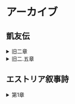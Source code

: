 <!DOCTYPE html>
<html lang="ja">
<head>
  <meta charset="UTF-8" />
  <title>アーカイブページ</title>
  <style>
    .accordion {
      margin: 10px 0;
      border: 1px solid #ccc;
      border-radius: 5px;
    }
    .accordion summary {
      font-weight: bold;
      padding: 10px;
      cursor: pointer;
      background-color: #f0f0f0;
    }
    .video-link {
      display: flex;
      align-items: center;
      margin: 10px;
      padding: 10px;
      background: #fafafa;
      border: 1px solid #ddd;
      border-radius: 5px;
    }
    .video-link img {
      width: 120px;
      height: auto;
      margin-right: 15px;
    }
    .video-text {
      flex-grow: 1;
    }
    .password-block {
      display: flex;
      align-items: center;
      margin-top: 8px;
    }
    .password {
      background-color: #eee;
      padding: 5px 10px;
      border-radius: 3px;
      margin-right: 8px;
      font-family: monospace;
    }
    .copy-btn {
      padding: 5px 10px;
      background-color: #007bff;
      color: white;
      border: none;
      border-radius: 3px;
      cursor: pointer;
    }
  </style>
  <script>
    function copyPassword(password) {
      navigator.clipboard.writeText(password).then(() => {
        alert("パスワードをコピーしました: " + password);
      });
    }
  </script>
</head>
<body>
  <h1>アーカイブ</h1>

  <!-- ここから物語ブロック -->
  <section>
    <!-- 物語: 凱友伝 -->
    <section>
      <h2>凱友伝</h2>
  <details>
    <summary>旧二章</summary>
    <!-- 第1章の内容 -->
    <div class="video-link">
      <a href="動画ページへのリンク" target="_blank">
        <img src="サムネイル画像のURL" alt="サムネイル">
      </a>
      <div class="video-text">
        <p>Ⅰ話</p>
        <div class="password-block">
          <span class="password">ここにパスワード</span>
          <button class="copy-btn" onclick="copyPassword('GYD_2_1')">コピー</button>
        </div>
      </div>
    </div>
    <!-- 他の話数も同様に追加 -->
    <!-- 第1章の内容 -->
    <div class="video-link">
      <a href="動画ページへのリンク" target="_blank">
        <img src="サムネイル画像のURL" alt="サムネイル">
      </a>
      <div class="video-text">
        <p>Ⅱ話</p>
        <div class="password-block">
          <span class="password">ここにパスワード</span>
          <button class="copy-btn" onclick="copyPassword('GYD_2_2')">コピー</button>
        </div>
      </div>
    </div>
    <!-- 他の話数も同様に追加 -->
    <!-- 第1章の内容 -->
    <div class="video-link">
      <a href="動画ページへのリンク" target="_blank">
        <img src="サムネイル画像のURL" alt="サムネイル">
      </a>
      <div class="video-text">
        <p>Ⅲ話</p>
        <div class="password-block">
          <span class="password">ここにパスワード</span>
          <button class="copy-btn" onclick="copyPassword('GYD_2_3')">コピー</button>
        </div>
      </div>
    </div>
    <!-- 他の話数も同様に追加 -->
    <!-- 第1章の内容 -->
    <div class="video-link">
      <a href="動画ページへのリンク" target="_blank">
        <img src="サムネイル画像のURL" alt="サムネイル">
      </a>
      <div class="video-text">
        <p>Ⅳ話前編</p>
        <div class="password-block">
          <span class="password">ここにパスワード</span>
          <button class="copy-btn" onclick="copyPassword('GYD_2_4_1')">コピー</button>
        </div>
      </div>
    </div>
    <!-- 他の話数も同様に追加 -->
    <!-- 第1章の内容 -->
    <div class="video-link">
      <a href="動画ページへのリンク" target="_blank">
        <img src="サムネイル画像のURL" alt="サムネイル">
      </a>
      <div class="video-text">
        <p>Ⅳ話後編</p>
        <div class="password-block">
          <span class="password">ここにパスワード</span>
          <button class="copy-btn" onclick="copyPassword('GYD_2_4_2')">コピー</button>
        </div>
      </div>
    </div>
    <!-- 他の話数も同様に追加 -->
    <!-- 第1章の内容 -->
    <div class="video-link">
      <a href="動画ページへのリンク" target="_blank">
        <img src="サムネイル画像のURL" alt="サムネイル">
      </a>
      <div class="video-text">
        <p>Ⅴ話</p>
        <div class="password-block">
          <span class="password">ここにパスワード</span>
          <button class="copy-btn" onclick="copyPassword('GYD_2_5')">コピー</button>
        </div>
      </div>
    </div>
    <!-- 他の話数も同様に追加 -->
    <!-- 第1章の内容 -->
    <div class="video-link">
      <a href="動画ページへのリンク" target="_blank">
        <img src="サムネイル画像のURL" alt="サムネイル">
      </a>
      <div class="video-text">
        <p>Ⅵ話</p>
        <div class="password-block">
          <span class="password">ここにパスワード</span>
          <button class="copy-btn" onclick="copyPassword('GYD_2_6')">コピー</button>
        </div>
      </div>
    </div>
    <!-- 他の話数も同様に追加 -->
    <!-- 第1章の内容 -->
    <div class="video-link">
      <a href="動画ページへのリンク" target="_blank">
        <img src="サムネイル画像のURL" alt="サムネイル">
      </a>
      <div class="video-text">
        <p>Ⅶ話前予告</p>
        <div class="password-block">
          <span class="password">ここにパスワード</span>
          <button class="copy-btn" onclick="copyPassword('GYD_2_7_0')">コピー</button>
        </div>
      </div>
    </div>
    <!-- 他の話数も同様に追加 -->
    <!-- 第1章の内容 -->
    <div class="video-link">
      <a href="動画ページへのリンク" target="_blank">
        <img src="サムネイル画像のURL" alt="サムネイル">
      </a>
      <div class="video-text">
        <p>Ⅶ話</p>
        <div class="password-block">
          <span class="password">ここにパスワード</span>
          <button class="copy-btn" onclick="copyPassword('GYD_2_7')">コピー</button>
        </div>
      </div>
    </div>
    <!-- 他の話数も同様に追加 -->
    <!-- 第1章の内容 -->
    <div class="video-link">
      <a href="動画ページへのリンク" target="_blank">
        <img src="サムネイル画像のURL" alt="サムネイル">
      </a>
      <div class="video-text">
        <p>Ⅷ話</p>
        <div class="password-block">
          <span class="password">ここにパスワード</span>
          <button class="copy-btn" onclick="copyPassword('GYD_2_8')">コピー</button>
        </div>
      </div>
    </div>
    <!-- 他の話数も同様に追加 -->
    <!-- 第1章の内容 -->
    <div class="video-link">
      <a href="動画ページへのリンク" target="_blank">
        <img src="サムネイル画像のURL" alt="サムネイル">
      </a>
      <div class="video-text">
        <p>Ⅸ話</p>
        <div class="password-block">
          <span class="password">ここにパスワード</span>
          <button class="copy-btn" onclick="copyPassword('GYD_2_9')">コピー</button>
        </div>
      </div>
    </div>
    <!-- 他の話数も同様に追加 -->
    <!-- 第1章の内容 -->
    <div class="video-link">
      <a href="動画ページへのリンク" target="_blank">
        <img src="サムネイル画像のURL" alt="サムネイル">
      </a>
      <div class="video-text">
        <p>旧二章エンディング</p>
        <div class="password-block">
          <span class="password">ここにパスワード</span>
          <button class="copy-btn" onclick="copyPassword('GYD_2_end')">コピー</button>
        </div>
      </div>
    </div>
    <!-- 他の話数も同様に追加 -->
  </details>
  <details>
    <summary>旧二.五章</summary>
    <!-- 第1章の内容 -->
    <div class="video-link">
      <a href="動画ページへのリンク" target="_blank">
        <img src="サムネイル画像のURL" alt="サムネイル">
      </a>
      <div class="video-text">
        <p>ここに話数タイトル</p>
        <div class="password-block">
          <span class="password">ここにパスワード</span>
          <button class="copy-btn" onclick="copyPassword('ここにパスワード')">コピー</button>
        </div>
      </div>
    </div>
    <!-- 他の話数も同様に追加 -->
  </details>
</section>

<!-- 物語: エストリア叙事詩 -->
<section>
  <h2>エストリア叙事詩</h2>
  <details>
    <summary>第1章</summary>
    <!-- 第1章の内容 -->
    <div class="video-link">
      <a href="動画ページへのリンク" target="_blank">
        <img src="サムネイル画像のURL" alt="サムネイル">
      </a>
      <div class="video-text">
        <p>ここに話数タイトル</p>
        <div class="password-block">
          <span class="password">ここにパスワード</span>
          <button class="copy-btn" onclick="copyPassword('ここにパスワード')">コピー</button>
        </div>
      </div>
    </div>
    <!-- 他の話数も同様に追加 -->
  </details>
</section>

  </section>
</body>
</html>

